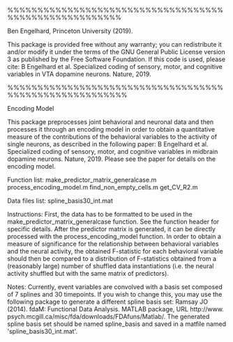 %%%%%%%%%%%%%%%%%%%%%%%%%%%%%%%%%%%%%%%%%%%%%%%%%%%%%%%

Ben Engelhard, Princeton University (2019).

This package is provided free without any warranty; you can redistribute it and/or modify it under the terms of the GNU General Public License version 3 as published by the Free Software Foundation. If this code is used, please cite: B Engelhard et al. Specialized coding of sensory, motor, and cognitive variables in VTA dopamine neurons. Nature, 2019.

%%%%%%%%%%%%%%%%%%%%%%%%%%%%%%%%%%%%%%%%%%%%%%%%%%%%%%%%

Encoding Model

This package preprocesses joint behavioral and neuronal data and then processes it through an encoding model in order to obtain a quantitative measure of the contributions of the behavioral variables to the activity of single neurons, as described in the following paper: B Engelhard et al. Specialized coding of sensory, motor, and cognitive variables in midbrain dopamine neurons. Nature, 2019. Please see the paper for details on the encoding model.

Function list:
make_predictor_matrix_generalcase.m
process_encoding_model.m
find_non_empty_cells.m
get_CV_R2.m

Data files list:
spline_basis30_int.mat

Instructions:
First, the data has to be formatted to be used in the make_predictor_matrix_generalcase function. See the function header for specific details. After the predictor matrix is generated, it can be directly processed with the process_encoding_model function. In order to obtain a measure of significance for the relationship between behavioral variables and the neural activity, the obtained F-statistic for each behavioral variable should then be compared to a distribution of F-statistics obtained from a (reasonably large) number of shuffled data instantiations (i.e. the neural activity shuffled but with the same matrix of predictors). 

Notes: 
Currently, event variables are convolved with a basis set composed of 7 splines and 30 timepoints. If you wish to change this, you may use the following package to generate a different spline basis set:
Ramsay JO (2014). fdaM: Functional Data Analysis. MATLAB package, URL http://www. psych.mcgill.ca/misc/fda/downloads/FDAfuns/Matlab/.
The generated spline basis set should be named spline_basis and saved in a matfile named 'spline_basis30_int.mat'.


